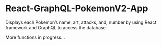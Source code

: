 # React-GraphQL-PokemonV2-App

Displays each Pokemon’s name, art, attacks, and, number by using React framework and GraphQL to access
the database.

More functions in progress...
